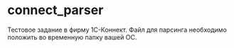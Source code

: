 # connect_parser

Тестовое задание в фирму 1С-Коннект.
Файл для парсинга необходимо положить во временную папку вашей ОС.
